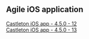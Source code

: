## Agile iOS application

[Castleton iOS app - 4.5.0 - 12](itms-services://?action=download-manifest&url=https://dl.dropboxusercontent.com/s/y79puuse8dsbyje/Castleton-4.5.0-12.plist)  
[Castleton iOS app - 4.5.0 - 13](itms-services://?action=download-manifest&url=https://dl.dropboxusercontent.com/s/wnzxrba5xxlsi5l/Castleton-4.5.0-13.plist)  
